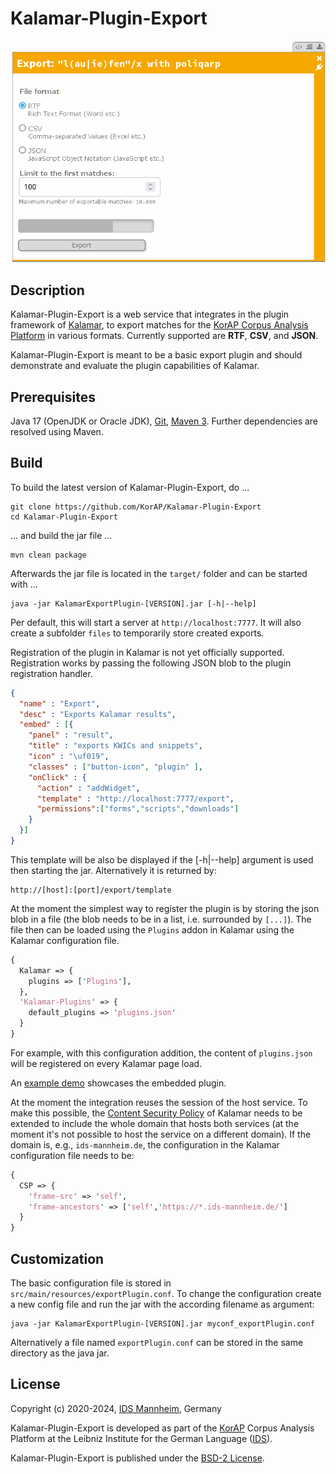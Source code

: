 # Kalamar-Plugin-Export

![Kalamar-Plugin-Export Screenshot](https://raw.githubusercontent.com/KorAP/Kalamar-Plugin-Export/master/misc/kalamar-export-screenshot.png)

## Description

Kalamar-Plugin-Export is a web service that integrates in the plugin framework of
[Kalamar](https://github.com/KorAP/Kalamar), to export matches for the
[KorAP Corpus Analysis Platform](https://korap.ids-mannheim.de/) in various formats.
Currently supported are **RTF**, **CSV**, and **JSON**.

Kalamar-Plugin-Export is meant to be a basic export plugin and should
demonstrate and evaluate the plugin capabilities of Kalamar.


## Prerequisites

Java 17 (OpenJDK or Oracle JDK),
[Git](http://git-scm.com/),
[Maven 3](https://maven.apache.org/).
Further dependencies are resolved using Maven.


## Build

To build the latest version of Kalamar-Plugin-Export, do ...

```shell
git clone https://github.com/KorAP/Kalamar-Plugin-Export
cd Kalamar-Plugin-Export
```

... and build the jar file ...


```shell
mvn clean package
```

Afterwards the jar file is located in the `target/` folder and can
be started with ...

```shell
java -jar KalamarExportPlugin-[VERSION].jar [-h|--help]
```

Per default, this will start a server at `http://localhost:7777`.
It will also create a subfolder `files` to temporarily store created
exports.

Registration of the plugin in Kalamar is not yet officially supported.
Registration works by passing the following JSON blob
to the plugin registration handler.

```json
{
  "name" : "Export",
  "desc" : "Exports Kalamar results",
  "embed" : [{
    "panel" : "result",
    "title" : "exports KWICs and snippets",
    "icon" : "\uf019",
    "classes" : ["button-icon", "plugin" ],
    "onClick" : {
      "action" : "addWidget",
      "template" : "http://localhost:7777/export",
      "permissions":["forms","scripts","downloads"]
    }
  }]
}
```

This template will be also be displayed if the [-h|--help] argument is used then starting the jar. Alternatively it is returned by:

```shell
http://[host]:[port]/export/template
```

At the moment the simplest way to register the plugin is by storing the json
blob in a file (the blob needs to be in a list, i.e. surrounded by `[...]`).
The file then can be loaded using the `Plugins` addon in Kalamar using the
Kalamar configuration file.

```perl
{
  Kalamar => {
    plugins => ['Plugins'],
  },
  'Kalamar-Plugins' => {
    default_plugins => 'plugins.json'
  }
}
```

For example, with this configuration addition, the content
of `plugins.json` will be registered on every Kalamar page load.

An [example demo](https://github.com/KorAP/Kalamar/blob/master/dev/demo/export.html)
showcases the embedded plugin.

At the moment the integration reuses the session of the host service.
To make this possible, the [Content Security Policy](https://developer.mozilla.org/en-US/docs/Web/HTTP/CSP)
of Kalamar needs to be extended to include the whole domain that
hosts both services (at the moment it's not possible to host the service on a different domain).
If the domain is, e.g., `ids-mannheim.de`, the configuration in the Kalamar configuration
file needs to be:

```perl
{
  CSP => {
    'frame-src' => 'self',
    'frame-ancestors' => ['self','https://*.ids-mannheim.de/']
  }
}
```

## Customization

The basic configuration file is stored in `src/main/resources/exportPlugin.conf`.
To change the configuration create a new config file and run the jar with the
according filename as argument:

```shell
java -jar KalamarExportPlugin-[VERSION].jar myconf_exportPlugin.conf
```

Alternatively a file named `exportPlugin.conf` can be stored in the
same directory as the java jar.

## License

Copyright (c) 2020-2024, [IDS Mannheim](https://www.ids-mannheim.de/), Germany

Kalamar-Plugin-Export is developed as part of the [KorAP](https://korap.ids-mannheim.de/)
Corpus Analysis Platform at the Leibniz Institute for the German Language
([IDS](https://www.ids-mannheim.de/)).

Kalamar-Plugin-Export is published under the
[BSD-2 License](https://raw.githubusercontent.com/KorAP/Kalamar-Plugin-Export/master/LICENSE).
